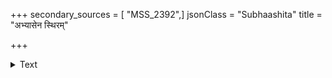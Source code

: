 +++
secondary_sources = [ "MSS_2392",]
jsonClass = "Subhaashita"
title = "अभ्यासेन स्थिरम्"

+++

<details><summary>Text</summary>

अभ्यासेन स्थिरं चित्तम् अभ्यासेनानिलच्युतिः।  
अभ्यासेन परानन्दो ह्यभ्यासेनात्मदर्शनम्॥
</details>
